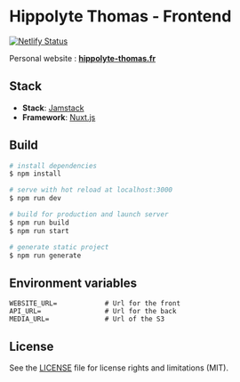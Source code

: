 # Hippolyte Thomas - Frontend
[![Netlify Status](https://api.netlify.com/api/v1/badges/d3f3a85d-d0ec-44e1-81e8-c23770e8a972/deploy-status)](https://app.netlify.com/sites/hippolyte-thomas/deploys)

Personal website : **[hippolyte-thomas.fr](https://hippolyte-thomas.fr/)**

## Stack
- **Stack**: [Jamstack](https://jamstack.org/)
- **Framework**: [Nuxt.js](https://nuxtjs.org/)

## Build

```bash
# install dependencies
$ npm install

# serve with hot reload at localhost:3000
$ npm run dev

# build for production and launch server
$ npm run build
$ npm run start

# generate static project
$ npm run generate
```

## Environment variables

```
WEBSITE_URL= 			# Url for the front
API_URL= 				# Url for the back
MEDIA_URL= 				# Url of the S3
```

## License

See the [LICENSE](LICENSE.md) file for license rights and limitations (MIT).
